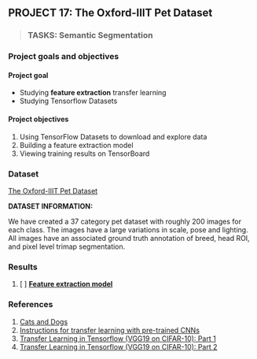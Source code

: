 ## PROJECT 17: The Oxford-IIIT Pet Dataset


> ### TASKS: Semantic Segmentation

### Project goals and objectives

#### Project goal

- Studying **feature extraction** transfer learning 
- Studying Tensorflow Datasets 

#### Project objectives

1. Using TensorFlow Datasets to download and explore data
2. Building a feature extraction model
3. Viewing training results on TensorBoard

### Dataset

[The Oxford-IIIT Pet Dataset](https://www.robots.ox.ac.uk/~vgg/data/pets/)

**DATASET INFORMATION:**

We have created a 37 category pet dataset with roughly 200 images for each class. The images have a large variations in scale, pose and lighting. All images have an associated ground truth annotation of breed, head ROI, and pixel level trimap segmentation.


### Results

1. [ ] [**Feature extraction model**]()


### References

1. [Cats and Dogs](https://www.robots.ox.ac.uk/~vgg/publications/2012/parkhi12a/parkhi12a.pdf)
2. [Instructions for transfer learning with pre-trained CNNs](https://medium.com/@mikhaillenko/instructions-for-transfer-learning-with-pre-trained-cnns-203ddaefc01)
3. [Transfer Learning in Tensorflow (VGG19 on CIFAR-10): Part 1](https://towardsdatascience.com/transfer-learning-in-tensorflow-9e4f7eae3bb4)
4. [Transfer Learning in Tensorflow (VGG19 on CIFAR-10): Part 2](https://towardsdatascience.com/transfer-learning-in-tensorflow-5d2b6ad495cb)
